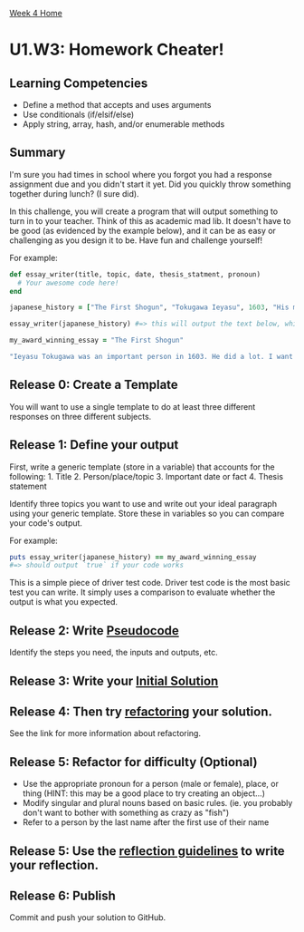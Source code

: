 [Week 4 Home](./)

# U1.W3: Homework Cheater!

## Learning Competencies
- Define a method that accepts and uses arguments
- Use conditionals (if/elsif/else)
- Apply string, array, hash, and/or enumerable methods

## Summary
I'm sure you had times in school where you forgot you had a response assignment due and you didn't start it yet. Did you quickly throw something together during lunch? (I sure did).

In this challenge, you will create a program that will output something to turn in to your teacher. Think of this as academic mad lib. It doesn't have to be good (as evidenced by the example below), and it can be as easy or challenging as you design it to be. Have fun and challenge yourself!

For example:

```ruby
def essay_writer(title, topic, date, thesis_statment, pronoun)
  # Your awesome code here!
end

japanese_history = ["The First Shogun", "Tokugawa Ieyasu", 1603, "His most important contribution to history is that he founded the Tokugawa period, a peaceful time that lasted over 200 years.", male]

essay_writer(japanese_history) #=> this will output the text below, which I've saved as a variable `my_award_winning_essay`

my_award_winning_essay = "The First Shogun"

"Ieyasu Tokugawa was an important person in 1603. He did a lot. I want to learn more about him. His most important contribution to history is that he founded the Tokugawa period, a peaceful time that lasted over 200 years. Tokugawa's contribution is important."
```

## Release 0: Create a Template
You will want to use a single template to do at least three different responses on three different subjects.

## Release 1: Define your output
First, write a generic template (store in a variable) that accounts for the following:
     1. Title
     2. Person/place/topic
     3. Important date or fact
     4. Thesis statement

Identify three topics you want to use and write out your ideal paragraph using your generic template. Store these in variables so you can compare your code's output.

For example:

```ruby
puts essay_writer(japanese_history) == my_award_winning_essay
#=> should output `true` if your code works
```
This is a simple piece of driver test code. Driver test code is the most basic test you can write. It simply uses a comparison to evaluate whether the output is what you expected.

## Release 2: Write [Pseudocode](https://github.com/enspiral-dev-academy/phase-0-handbook/blob/master/coding-references/pseudocode.md)
Identify the steps you need, the inputs and outputs, etc.

## Release 3: Write your [Initial Solution](https://github.com/enspiral-dev-academy/phase-0-handbook/blob/master/coding-references/initial-solution.md)

## Release 4: Then try [refactoring](https://github.com/enspiral-dev-academy/phase-0-handbook/blob/master/coding-references/refactoring.md) your solution.
See the link for more information about refactoring.

## Release 5: Refactor for difficulty (Optional)
- Use the appropriate pronoun for a person (male or female), place, or thing (HINT: this may be a good place to try creating an object...)
- Modify singular and plural nouns based on basic rules. (ie. you probably don't want to bother with something as crazy as "fish")
- Refer to a person by the last name after the first use of their name

## Release 5: Use the [reflection guidelines](https://github.com/enspiral-dev-academy/phase-0-handbook/blob/master/coding-references/reflection-guidelines.md) to write your reflection.

## Release 6: Publish
Commit and push your solution to GitHub.